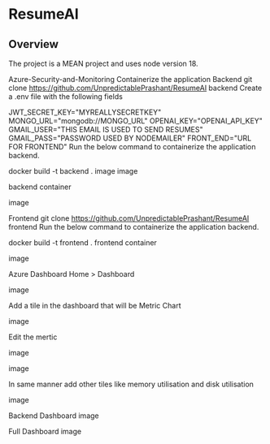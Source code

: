 # ResumeAI

## Overview

The project is a MEAN project and uses node version 18.

Azure-Security-and-Monitoring
Containerize the application
Backend
git clone https://github.com/UnpredictablePrashant/ResumeAI backend
Create a .env file with the following fields

JWT_SECRET_KEY="MYREALLYSECRETKEY"
MONGO_URL="mongodb://MONGO_URL"
OPENAI_KEY="OPENAI_API_KEY"
GMAIL_USER="THIS EMAIL IS USED TO SEND RESUMES"
GMAIL_PASS="PASSWORD USED BY NODEMAILER"
FRONT_END="URL FOR FRONTEND"
Run the below command to containerize the application backend.

docker build -t backend .
image image

backend container

image

Frontend
git clone https://github.com/UnpredictablePrashant/ResumeAI frontend
Run the below command to containerize the application backend.

docker build -t frontend .
frontend container

image

Azure Dashboard
Home > Dashboard

image

Add a tile in the dashboard that will be Metric Chart

image

Edit the mertic

image

image

In same manner add other tiles like memory utilisation and disk utilisation

image

Backend Dashboard
image

Full Dashboard
image

